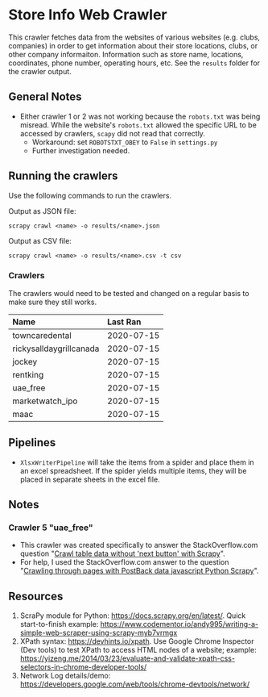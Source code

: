 # Store Info Web Crawler

This crawler fetches data from the websites of various websites (e.g. clubs, companies) in order to get information 
about their store locations, clubs, or other company informaiton. Information such as store name, locations, 
coordinates, phone number, operating hours, etc. See the `results` folder for the crawler output.

## General Notes

* Either crawler 1 or 2 was not working because the `robots.txt` was being misread. While the website's `robots.txt` 
  allowed the specific URL to be accessed by crawlers, `scapy` did not read that correctly.
    * Workaround: set `ROBOTSTXT_OBEY` to `False` in `settings.py`
    * Further investigation needed. 

## Running the crawlers

Use the following commands to run the crawlers.

Output as JSON file:
```
scrapy crawl <name> -o results/<name>.json
```

Output as CSV file:
```
scrapy crawl <name> -o results/<name>.csv -t csv
```

### Crawlers

The crawlers would need to be tested and changed on a regular basis to make sure they still works.

| Name | Last Ran |
|:-----|:---------|
| towncaredental | 2020-07-15 |
| rickysalldaygrillcanada | 2020-07-15 |
| jockey | 2020-07-15 |
| rentking | 2020-07-15 |
| uae_free | 2020-07-15 |
| marketwatch_ipo | 2020-07-15 |
| maac | 2020-07-15 |

## Pipelines

* `XlsxWriterPipeline` will take the items from a spider and place them in an excel spreadsheet. If the spider yields
  multiple items, they will be placed in separate sheets in the excel file.

## Notes 

### Crawler 5 "uae_free"

* This crawler was created specifically to answer the StackOverflow.com question
"[Crawl table data without 'next button' with Scrapy](https://stackoverflow.com/questions/62669269/crawl-table-data-without-next-button-with-scrapy)".
* For help, I used the StackOverflow.com answer to the question 
"[Crawling through pages with PostBack data javascript Python Scrapy](https://stackoverflow.com/a/28976674/6288413)".


## Resources

1.	ScraPy module for Python: <https://docs.scrapy.org/en/latest/>. Quick start-to-finish example: <https://www.codementor.io/andy995/writing-a-simple-web-scraper-using-scrapy-myb7vrmgx>
2.	XPath syntax: <https://devhints.io/xpath>. Use Google Chrome Inspector (Dev tools) to test XPath to access HTML nodes of a website; example: <https://yizeng.me/2014/03/23/evaluate-and-validate-xpath-css-selectors-in-chrome-developer-tools/>
3.	Network Log details/demo: <https://developers.google.com/web/tools/chrome-devtools/network/>
